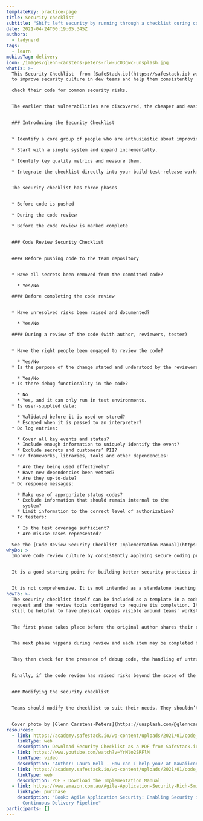 ```yaml
---
templateKey: practice-page
title: Security checklist
subtitle: "Shift left security by running through a checklist during code review. "
date: 2021-04-24T00:19:05.345Z
authors:
  - ladynerd
tags:
  - learn
mobiusTag: delivery
icon: /images/glenn-carstens-peters-rlw-uc03gwc-unsplash.jpg
whatIs: >-
  This Security Checklist  from [SafeStack.io](https://safestack.io) was created
  to improve security culture in dev teams and help them consistently

  check their code for common security risks. 


  The earlier that vulnerabilities are discovered, the cheaper and easier they are to fix. The tool is intended for use as part of a software team’s code review process, to improve security posture, and the quality of the code they release.


  ### Introducing the Security Checklist


  * Identify a core group of people who are enthusiastic about improving their code review culture. 

  * Start with a single system and expand incrementally. 

  * Identify key quality metrics and measure them. 

  * Integrate the checklist directly into your build-test-release workflow.


  The security checklist has three phases 


  * Before code is pushed

  * During the code review 

  * Before the code review is marked complete


  ### Code Review Security Checklist


  #### Before pushing code to the team repository


  * Have all secrets been removed from the committed code?

    * Yes/No

  #### Before completing the code review


  * Have unresolved risks been raised and documented?

    * Yes/No

  #### During a review of the code (with author, reviewers, tester)


  * Have the right people been engaged to review the code?

    * Yes/No
  * Is the purpose of the change stated and understood by the reviewers?

    * Yes/No
  * Is there debug functionality in the code?

    * No
    * Yes, and it can only run in test environments.
  * Is user-supplied data:

    * Validated before it is used or stored? 
    * Escaped when it is passed to an interpreter?
  * Do log entries:

    * Cover all key events and states?
    * Include enough information to uniquely identify the event?
    * Exclude secrets and customers’ PII?
  * For frameworks, libraries, tools and other dependencies:

    * Are they being used effectively?
    * Have new dependencies been vetted?
    * Are they up-to-date?
  * Do response messages:

    * Make use of appropriate status codes? 
    * Exclude information that should remain internal to the
      system?
    * Limit information to the correct level of authorization?
  * To testers:

    * Is the test coverage sufficient?
    * Are misuse cases represented?

  See the [Code Review Security Checklist Implementation Manual](https://academy.safestack.io/wp-content/uploads/2021/01/code_review_security_checklist_implementation_manual_2020-02-20.pdf) for details.
whyDo: >
  Improve code review culture by consistently applying secure coding practices. 


  It is a good starting point for building better security practices in to the software development process. Additions and modifications to fit local practice are encouraged.


  It is not comprehensive. It is not intended as a standalone teaching tool, an accountability mechanism, or as a complete guide to secure development.  
howTo: >-
  The security checklist itself can be included as a template in a code review
  request and the review tools configured to require its completion. It may
  still be helpful to have physical copies visible around teams’ workstations. 


  The first phase takes place before the original author shares their code with the team and consists of the author verifying they haven’t included any real passwords, keys, tokens, or other secrets in their code. 


  The next phase happens during review and each item may be completed by any of the reviewers besides the original author. The reviewers confirm the right people have been tagged in and that they all understand the intended change. 


  They then check for the presence of debug code, the handling of untrusted data and response information, the correct use of tools, and that there is sufficient log and test coverage.


  Finally, if the code review has raised risks beyond the scope of the review to fix, the reviewers raise the risk to their team and ensure it is logged somewhere it will be reviewed. This can also be completed by any of the reviewers.


  ### Modifying the security checklist 


  Teams should modify the checklist to suit their needs. They shouldn’t remove safety steps because they are unable or unwilling to perform them. The entire team should be involved in decisions to modify the checklist, and the modified checklist tested on a single system to ensure it works as intended. Changes should result in a checklist that is focused, brief, actionable, collaborative, tested, and integrated. 


  Cover photo by [Glenn Carstens-Peters](https://unsplash.com/@glenncarstenspeters?utm_source=unsplash&utm_medium=referral&utm_content=creditCopyText) on [Unsplash](https://unsplash.com/s/photos/checklist?utm_source=unsplash&utm_medium=referral&utm_content=creditCopyText)
resources:
  - link: https://academy.safestack.io/wp-content/uploads/2021/01/code_review_security_checklist_2020-02-20.pdf
    linkType: web
    description: Download Security Checklist as a PDF from SafeStack.io
  - link: https://www.youtube.com/watch?v=YrMlo2SRFlM
    linkType: video
    description: "Author: Laura Bell - How can I help you? at Kawaiicon"
  - link: https://academy.safestack.io/wp-content/uploads/2021/01/code_review_security_checklist_implementation_manual_2020-02-20.pdf
    linkType: web
    description: PDF - Download the Implementation Manual
  - link: https://www.amazon.com.au/Agile-Application-Security-Rich-Smith/dp/1491938846
    linkType: purchase
    description: "Book: Agile Application Security: Enabling Security in a
      Continuous Delivery Pipeline"
participants: []
---
```

